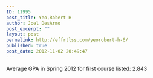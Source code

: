 ```yaml
---
ID: 11995
post_title: Yeo,Robert H
author: Joel DesArmo
post_excerpt: ""
layout: post
permalink: http://effrtlss.com/yeorobert-h-6/
published: true
post_date: 2012-11-02 20:49:47
---
```

<p>Average GPA in Spring 2012 for first course listed: 2.843</p>